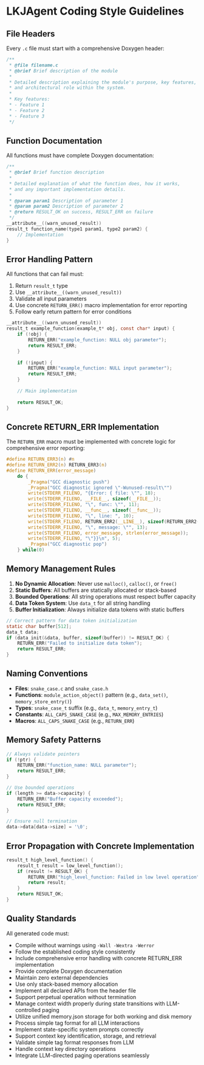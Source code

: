 # LKJAgent Coding Style Guidelines

## File Headers

Every `.c` file must start with a comprehensive Doxygen header:

```c
/**
 * @file filename.c
 * @brief Brief description of the module
 *
 * Detailed description explaining the module's purpose, key features,
 * and architectural role within the system.
 *
 * Key features:
 * - Feature 1
 * - Feature 2
 * - Feature 3
 */
```

## Function Documentation

All functions must have complete Doxygen documentation:

```c
/**
 * @brief Brief function description
 *
 * Detailed explanation of what the function does, how it works,
 * and any important implementation details.
 *
 * @param param1 Description of parameter 1
 * @param param2 Description of parameter 2
 * @return RESULT_OK on success, RESULT_ERR on failure
 */
__attribute__((warn_unused_result))
result_t function_name(type1 param1, type2 param2) {
    // Implementation
}
```

## Error Handling Pattern

All functions that can fail must:

1. Return `result_t` type
2. Use `__attribute__((warn_unused_result))`
3. Validate all input parameters
4. Use concrete `RETURN_ERR()` macro implementation for error reporting
5. Follow early return pattern for error conditions

```c
__attribute__((warn_unused_result))
result_t example_function(example_t* obj, const char* input) {
    if (!obj) {
        RETURN_ERR("example_function: NULL obj parameter");
        return RESULT_ERR;
    }
    
    if (!input) {
        RETURN_ERR("example_function: NULL input parameter");
        return RESULT_ERR;
    }
    
    // Main implementation
    
    return RESULT_OK;
}
```

## Concrete RETURN_ERR Implementation

The `RETURN_ERR` macro must be implemented with concrete logic for comprehensive error reporting:

```c
#define RETURN_ERR3(n) #n
#define RETURN_ERR2(n) RETURN_ERR3(n)
#define RETURN_ERR(error_message)                                                   \
    do {                                                                            \
        _Pragma("GCC diagnostic push")                                              \
        _Pragma("GCC diagnostic ignored \"-Wunused-result\"")                      \
        write(STDERR_FILENO, "{Error: { file: \"", 18);                             \
        write(STDERR_FILENO, __FILE__, sizeof(__FILE__));                           \
        write(STDERR_FILENO, "\", func: \"", 11);                                   \
        write(STDERR_FILENO, __func__, sizeof(__func__));                           \
        write(STDERR_FILENO, "\", line: ", 10);                                     \
        write(STDERR_FILENO, RETURN_ERR2(__LINE__), sizeof(RETURN_ERR2(__LINE__))); \
        write(STDERR_FILENO, "\", message: \"", 13);                                \
        write(STDERR_FILENO, error_message, strlen(error_message));                 \
        write(STDERR_FILENO, "\"}}\n", 5);                                          \
        _Pragma("GCC diagnostic pop")                                               \
    } while(0)
```

## Memory Management Rules

1. **No Dynamic Allocation**: Never use `malloc()`, `calloc()`, or `free()`
2. **Static Buffers**: All buffers are statically allocated or stack-based
3. **Bounded Operations**: All string operations must respect buffer capacity
4. **Data Token System**: Use `data_t` for all string handling
5. **Buffer Initialization**: Always initialize data tokens with static buffers

```c
// Correct pattern for data token initialization
static char buffer[512];
data_t data;
if (data_init(&data, buffer, sizeof(buffer)) != RESULT_OK) {
    RETURN_ERR("Failed to initialize data token");
    return RESULT_ERR;
}
```

## Naming Conventions

- **Files**: `snake_case.c` and `snake_case.h`
- **Functions**: `module_action_object()` pattern (e.g., `data_set()`, `memory_store_entry()`)
- **Types**: `snake_case_t` suffix (e.g., `data_t`, `memory_entry_t`)
- **Constants**: `ALL_CAPS_SNAKE_CASE` (e.g., `MAX_MEMORY_ENTRIES`)
- **Macros**: `ALL_CAPS_SNAKE_CASE` (e.g., `RETURN_ERR`)

## Memory Safety Patterns

```c
// Always validate pointers
if (!ptr) {
    RETURN_ERR("function_name: NULL parameter");
    return RESULT_ERR;
}

// Use bounded operations
if (length >= data->capacity) {
    RETURN_ERR("Buffer capacity exceeded");
    return RESULT_ERR;
}

// Ensure null termination
data->data[data->size] = '\0';
```

## Error Propagation with Concrete Implementation

```c
result_t high_level_function() {
    result_t result = low_level_function();
    if (result != RESULT_OK) {
        RETURN_ERR("high_level_function: Failed in low level operation");
        return result;
    }
    return RESULT_OK;
}
```

## Quality Standards

All generated code must:
- Compile without warnings using `-Wall -Wextra -Werror`
- Follow the established coding style consistently
- Include comprehensive error handling with concrete RETURN_ERR implementation
- Provide complete Doxygen documentation
- Maintain zero external dependencies
- Use only stack-based memory allocation
- Implement all declared APIs from the header file
- Support perpetual operation without termination
- Manage context width properly during state transitions with LLM-controlled paging
- Utilize unified memory.json storage for both working and disk memory
- Process simple tag format for all LLM interactions
- Implement state-specific system prompts correctly
- Support context key identification, storage, and retrieval
- Validate simple tag format responses from LLM
- Handle context key directory operations
- Integrate LLM-directed paging operations seamlessly
